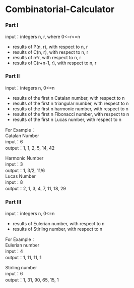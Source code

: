 # Combinatorial-Calculator

### Part I
input：integers n, r, where 0<=r<=n<br>
* results of P(n, r), with respect to n, r 
* results of C(n, r), with respect to n, r
* results of n^r, with respect to n, r
* results of C(r+n-1, r), with respect to n, r

### Part II
input：integers n, 0<=n <br>
* results of the first n Catalan number, with respect to n<br>
* results of the first n triangular number, with respect to n<br>
* results of the first n harmonic number, with respect to n<br>
* results of the first n Fibonacci number, with respect to n<br>
* results of the first n Lucas number, with respect to n<br>

For Example：<br>
Catalan Number<br>
input：6<br>
output：1, 1, 2, 5, 14, 42<br>

Harmonic Number<br>
input：3<br>
output：1, 3/2, 11/6<br>
Lucas Number<br>
input：8<br>
output：2, 1, 3, 4, 7, 11, 18, 29<br>


### Part III
input：integers n, 0<=n<br>
* results of Eulerian number, with respect to n<br>
* results of Stirling number, with respect to n<br>

For Example：<br>
Eulerian number<br>
input：4<br>
output：1, 11, 11, 1<br>

Stirling number<br>
input：6<br>
output：1, 31, 90, 65, 15, 1<br>
